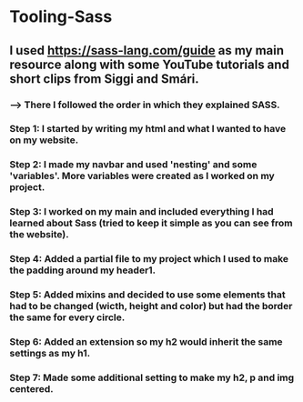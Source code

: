 # Tooling-Sass
## I used https://sass-lang.com/guide as my main resource along with some YouTube tutorials and short clips from Siggi and Smári.
### --> There I followed the order in which they explained SASS.
### Step 1: I started by writing my html and what I wanted to have on my website. 
### Step 2: I made my navbar and used 'nesting' and some 'variables'. More variables were created as I worked on my project. 
### Step 3: I worked on my main and included everything I had learned about Sass (tried to keep it simple as you can see from the website). 
### Step 4: Added a partial file to my project which I used to make the padding around my header1. 
### Step 5: Added mixins and decided to use some elements that had to be changed (wicth, height and color) but had the border the same for every circle. 
### Step 6: Added an extension so my h2 would inherit the same settings as my h1. 
### Step 7: Made some additional setting to make my h2, p and img centered.
